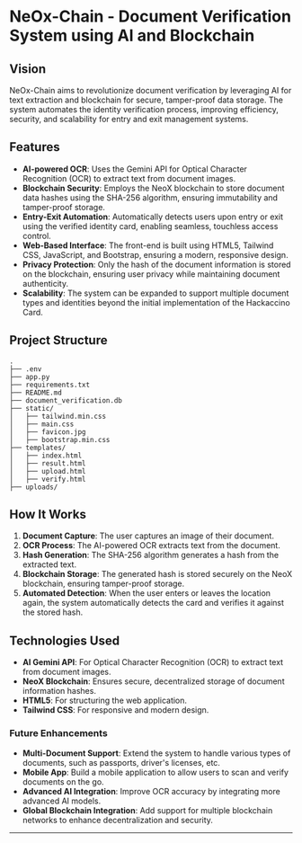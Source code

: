 # **NeOx-Chain** - Document Verification System using AI and Blockchain

## **Vision**
NeOx-Chain aims to revolutionize document verification by leveraging AI for text extraction and blockchain for secure, tamper-proof data storage. The system automates the identity verification process, improving efficiency, security, and scalability for entry and exit management systems.

## **Features**
- **AI-powered OCR**: Uses the Gemini API for Optical Character Recognition (OCR) to extract text from document images.
- **Blockchain Security**: Employs the NeoX blockchain to store document data hashes using the SHA-256 algorithm, ensuring immutability and tamper-proof storage.
- **Entry-Exit Automation**: Automatically detects users upon entry or exit using the verified identity card, enabling seamless, touchless access control.
- **Web-Based Interface**: The front-end is built using HTML5, Tailwind CSS, JavaScript, and Bootstrap, ensuring a modern, responsive design.
- **Privacy Protection**: Only the hash of the document information is stored on the blockchain, ensuring user privacy while maintaining document authenticity.
- **Scalability**: The system can be expanded to support multiple document types and identities beyond the initial implementation of the Hackaccino Card.

## **Project Structure**
```
.
├── .env
├── app.py
├── requirements.txt
├── README.md
├── document_verification.db
├── static/
│   ├── tailwind.min.css
│   ├── main.css
│   ├── favicon.jpg
│   ├── bootstrap.min.css
├── templates/
│   ├── index.html
│   ├── result.html
│   ├── upload.html
│   ├── verify.html
├── uploads/
```

## **How It Works**
1. **Document Capture**: The user captures an image of their document.
2. **OCR Process**: The AI-powered OCR extracts text from the document.
3. **Hash Generation**: The SHA-256 algorithm generates a hash from the extracted text.
4. **Blockchain Storage**: The generated hash is stored securely on the NeoX blockchain, ensuring tamper-proof storage.
5. **Automated Detection**: When the user enters or leaves the location again, the system automatically detects the card and verifies it against the stored hash.


## **Technologies Used**
- **AI Gemini API**: For Optical Character Recognition (OCR) to extract text from document images.
- **NeoX Blockchain**: Ensures secure, decentralized storage of document information hashes.
- **HTML5**: For structuring the web application.
- **Tailwind CSS**: For responsive and modern design.



### **Future Enhancements**
- **Multi-Document Support**: Extend the system to handle various types of documents, such as passports, driver's licenses, etc.
- **Mobile App**: Build a mobile application to allow users to scan and verify documents on the go.
- **Advanced AI Integration**: Improve OCR accuracy by integrating more advanced AI models.
- **Global Blockchain Integration**: Add support for multiple blockchain networks to enhance decentralization and security.

---
